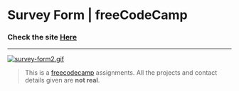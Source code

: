 # Survey Form | freeCodeCamp

### Check the site [Here](https://fedehide.github.io/survey-form/ " Survey-form")

------------



[![survey-form2.gif](https://i.postimg.cc/Pfy4tW1Z/survey-form2.gif)](https://postimg.cc/MXcR5jPK)

> This is a [freecodecamp](http://https://www.freecodecamp.org/learn/ "freecodecamp") assignments. All the projects and contact details given are **not real**.
